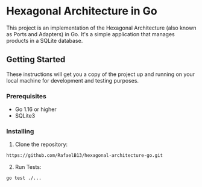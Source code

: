#  Hexagonal Architecture in Go

This project is an implementation of the Hexagonal Architecture (also known as Ports and Adapters) in Go. It's a simple application that manages products in a SQLite database.

## Getting Started

These instructions will get you a copy of the project up and running on your local machine for development and testing purposes.

### Prerequisites

- Go 1.16 or higher
- SQLite3

### Installing

1. Clone the repository:
```bash
https://github.com/RafaelB13/hexagonal-architecture-go.git
```
2. Run Tests:
```bash
go test ./...
```